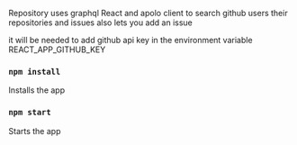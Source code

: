 Repository uses graphql React and apolo client to search github users their repositories and issues
also lets you add an issue

it will be needed to add github api key in the environment variable REACT_APP_GITHUB_KEY

### `npm install`

Installs the app

### `npm start`

Starts the app
